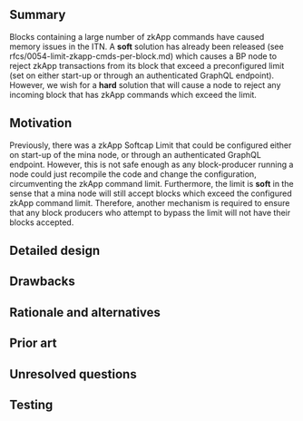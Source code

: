 ## Summary
Blocks containing a large number of zkApp commands have caused memory issues in the ITN. A **soft** solution has already been released (see rfcs/0054-limit-zkapp-cmds-per-block.md) which causes a BP node to reject zkApp transactions from its block that exceed a preconfigured limit (set on either start-up or through an authenticated GraphQL endpoint). However, we wish for a **hard** solution that will cause a node to reject any incoming block that has zkApp commands which exceed the limit.

## Motivation
Previously, there was a zkApp Softcap Limit that could be configured either on start-up of the mina node, or through an authenticated GraphQL endpoint. However, this is not safe enough as any block-producer running a node could just recompile the code and change the configuration, circumventing the zkApp command limit. Furthermore, the limit is **soft** in the sense that a mina node will still accept blocks which exceed the configured zkApp command limit. Therefore, another mechanism is required to ensure that any block producers who attempt to bypass the limit will not have their blocks accepted.

## Detailed design


## Drawbacks

## Rationale and alternatives

## Prior art

## Unresolved questions

## Testing

